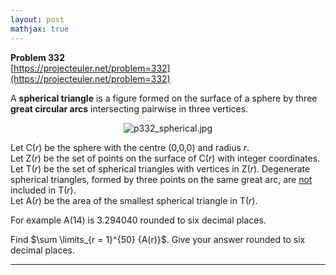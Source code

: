 ```yaml
---
layout: post
mathjax: true
---
```

**Problem 332**  
[https://projecteuler.net/problem=332](https://projecteuler.net/problem=332)

<p>A <b>spherical triangle</b> is a figure formed on the surface of a sphere by three <b>great circular arcs</b> intersecting pairwise in three vertices.</p>

<div align="center"><img src="https://projecteuler.net/project/images/p332_spherical.jpg" class="dark_img" alt="p332_spherical.jpg" /></div>


<p>Let C(<var>r</var>) be the sphere with the centre (0,0,0) and radius <var>r</var>.<br />
Let Z(<var>r</var>) be the set of points on the surface of C(<var>r</var>) with integer coordinates.<br />
Let T(<var>r</var>) be the set of spherical triangles with vertices in Z(<var>r</var>).
Degenerate spherical triangles, formed by three points on the same great arc, are <u>not</u> included in T(<var>r</var>).<br />
Let A(<var>r</var>) be the area of the smallest spherical triangle in T(<var>r</var>).</p>

<p>For example A(14) is 3.294040 rounded to six decimal places.</p>

<p>Find $\sum \limits_{r = 1}^{50} {A(r)}$. Give your answer rounded to six decimal places.</p>

---
